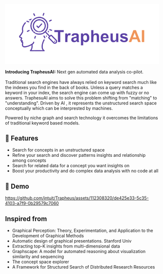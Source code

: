 <p align="center"><img src="logo/TrapheusAILogo.png"></p>

<p id="description"><b>Introducing TrapheusAI:</b> Next gen automated data analysis co-pilot. <br/> <br/>
Traditional search engines have always relied on keyword search much like the indexes you find in the back of books. 
Unless a query matches a keyword in your index, the search engine can come up with fuzzy or no answers. TraphesuAI aims to solve
this problem shifting from "matching" to "understanding". Driven by AI , it represents the unstructured search space 
conceptually which can be interprested by machines. 

Powered by niche graph and search technology it overcomes the limitations of traditional keyword based models.
</p>


<h2>🧐 Features</h2>

*   Search for concepts in an unstructured space
*   Refine your search and discover patterns insights and relationship among concepts
*   Search for related data for a concept you want insights on
*   Boost your productivity and do complex data analysis with no code at all

<h2>🚀 Demo</h2>

https://github.com/intuit/Trapheus/assets/112308320/de425e33-5c35-4103-a7f9-0b29579c7060

<h2> Inspired from </h2>

* Graphical Perception: Theory, Experimentation, and Application to the Development of Graphical Methods 
* Automatic design of graphical presentations. Stanford Univ 
* Extracting top-K insights from multi-dimensional data 
* Graphscape: A model for automated reasoning about visualization similarity and sequencing 
* The concept space explorer 
* A Framework for Structured Search of Distributed Research Resources 

